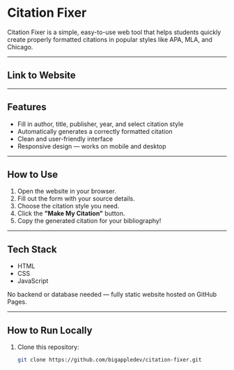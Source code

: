 # Citation Fixer

Citation Fixer is a simple, easy-to-use web tool that helps students quickly create properly formatted citations in popular styles like APA, MLA, and Chicago.

---
## Link to Website



---

## Features

- Fill in author, title, publisher, year, and select citation style
- Automatically generates a correctly formatted citation
- Clean and user-friendly interface
- Responsive design — works on mobile and desktop

---

## How to Use

1. Open the website in your browser.
2. Fill out the form with your source details.
3. Choose the citation style you need.
4. Click the **"Make My Citation"** button.
5. Copy the generated citation for your bibliography!

---

## Tech Stack

- HTML  
- CSS  
- JavaScript

No backend or database needed — fully static website hosted on GitHub Pages.

---

## How to Run Locally

1. Clone this repository:

   ```bash
   git clone https://github.com/bigappledev/citation-fixer.git

